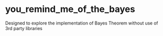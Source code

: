 # you_remind_me_of_the_bayes

Designed to explore the implementation of Bayes Theorem without use of 3rd party libraries
